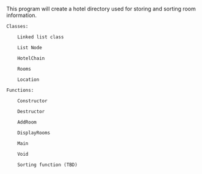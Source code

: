 This program will create a hotel directory used for storing and sorting room information.  

    Classes: 

        Linked list class 

        List Node 

        HotelChain 

        Rooms 

        Location 

    Functions: 

        Constructor 

        Destructor 

        AddRoom 

        DisplayRooms 

        Main 

        Void 

        Sorting function (TBD) 
